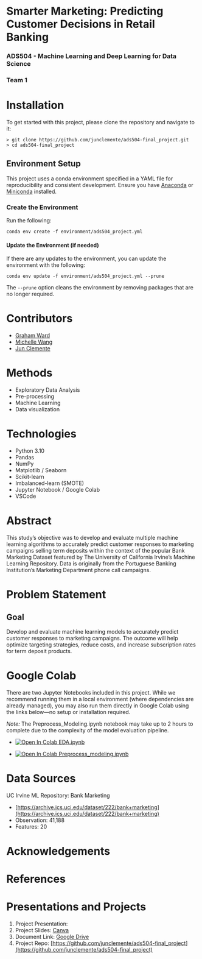 # Smarter Marketing: Predicting Customer Decisions in Retail Banking

### ADS504 - Machine Learning and Deep Learning for Data Science

### Team 1

# Installation

To get started with this project, please clone the repository and navigate
to it:

```{bash}
> git clone https://github.com/junclemente/ads504-final_project.git
> cd ads504-final_project
```

## Environment Setup

This project uses a conda environment specified in a YAML file for
reproducibility and consistent development. Ensure you have
[Anaconda](https://www.anaconda.com/download) or
[Miniconda](https://www.anaconda.com/docs/getting-started/miniconda/main)
installed.

### Create the Environment

Run the following:

```{bash}
conda env create -f environment/ads504_project.yml
```

#### Update the Environment (if needed)

If there are any updates to the environment, you can update the environment
with the following:

```{bash}
conda env update -f environment/ads504_project.yml --prune
```

The `--prune` option cleans the environment by removing packages that are
no longer required.

# Contributors

- [Graham Ward](https://github.com/gw-00)
- [Michelle Wang](https://github.com/xuany823)
- [Jun Clemente](https://github.com/junclemente)

# Methods

- Exploratory Data Analysis
- Pre-processing
- Machine Learning
- Data visualization

# Technologies

- Python 3.10
- Pandas
- NumPy
- Matplotlib / Seaborn
- Scikit-learn
- Imbalanced-learn (SMOTE)
- Jupyter Notebook / Google Colab
- VSCode

# Abstract

This study’s objective was to develop and evaluate multiple machine learning algorithms to accurately predict customer responses to marketing campaigns selling term deposits within the context of the popular Bank Marketing Dataset featured by The University of California Irvine’s Machine Learning Repository. Data is originally from the Portuguese Banking Institution’s Marketing Department phone call campaigns.

# Problem Statement

## Goal

Develop and evaluate machine learning models to accurately predict customer responses to marketing campaigns. The outcome will help optimize targeting strategies, reduce costs, and increase subscription rates for term deposit products.

# Google Colab

There are two Jupyter Notebooks included in this project. While we recommend running them in a local environment (where dependencies are already managed), you may also run them directly in Google Colab using the links below—no setup or installation required.

_Note:_ The Preprocess_Modeling.ipynb notebook may take up to 2 hours to complete due to the complexity of the model evaluation pipeline.

- [![Open In Colab](https://colab.research.google.com/assets/colab-badge.svg) EDA.ipynb](https://colab.research.google.com/github/junclemente/ads504-final_project/blob/main/notebooks/EDA.ipynb)  

- [![Open In Colab](https://colab.research.google.com/assets/colab-badge.svg) Preprocess_modeling.ipynb](https://colab.research.google.com/github/junclemente/ads504-final_project/blob/main/notebooks/Preprocess_Modeling.ipynb)  

# Data Sources

UC Irvine ML Repository: Bank Marketing 
- [https://archive.ics.uci.edu/dataset/222/bank+marketing](https://archive.ics.uci.edu/dataset/222/bank+marketing)
- Observation: 41,188
- Features: 20

# Acknowledgements

# References

# Presentations and Projects

1.  Project Presentation: 
2.  Project Slides: [Canva](https://canva.com)
3.  Document Link: [Google Drive](https://drive.google.com)
4.  Project Repo: [https://github.com/junclemente/ads504-final_project](https://github.com/junclemente/ads504-final_project)

